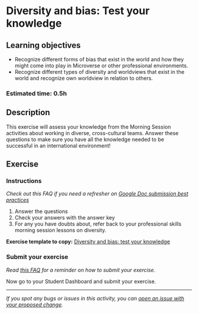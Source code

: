 # Diversity and bias: Test your knowledge

## Learning objectives

- Recognize different forms of bias that exist in the world and how they might come into play in Microverse or other professional environments.
- Recognize different types of diversity and worldviews that exist in the world and recognize own worldview in relation to others.

### Estimated time: 0.5h

## Description

This exercise will assess your knowledge from the Morning Session activities about working in diverse, cross-cultural teams. Answer these questions to make sure you have all the knowledge needed to be successful in an international environment!

## Exercise

### Instructions

*Check out this FAQ if you need a refresher on [Google Doc submission best practices](https://microverse.zendesk.com/hc/en-us/articles/360063156813)*

1. Answer the questions 
2. Check your answers with the answer key
3. For any you have doubts about, refer back to your professional skills morning session lessons on diversity.

**Exercise template to copy:** [Diversity and bias: test your knowledge](https://docs.google.com/document/d/1P_ptZloY2Novyt9ptvjM3OIT3Kg3PGSA8xHuqk2F1Kg/edit?usp=sharing)

### Submit your exercise

*Read [this FAQ](https://microverse.zendesk.com/hc/en-us/articles/360061344234) for a reminder on how to submit your exercise.* 

Now go to your Student Dashboard and submit your exercise.


------

_If you spot any bugs or issues in this activity, you can [open an issue with your proposed change](https://github.com/microverseinc/curriculum-transversal-skills/blob/main/git-github/articles/open_issue.md)._
